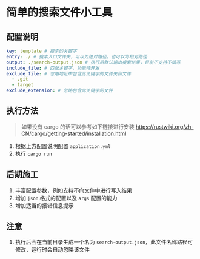 # 简单的搜索文件小工具

## 配置说明

```yml
key: template # 搜索的关键字
entry: ./ # 搜索入口文件夹，可以为绝对路径，也可以为相对路径
output: ./search-output.json # 执行后默认输出搜索结果，目前不支持不填写
include_file: # 匹配关键字，功能待开发
exclude_file: # 忽略地址中包含此关键字的文件夹和文件
  - .git
  - target
exclude_extension: # 忽略包含此关键字的文件
```

## 执行方法

> 如果没有 cargo 的话可以参考如下链接进行安装 <https://rustwiki.org/zh-CN/cargo/getting-started/installation.html>

1. 根据上方配置说明配置 `application.yml`
2. 执行 `cargo run`

## 后期施工

1. 丰富配置参数，例如支持不向文件中进行写入结果
2. 增加 `json` 格式的配置以及 `args` 配置的能力
3. 增加适当的报错信息提示

## 注意

1. 执行后会在当前目录生成一个名为 `search-output.json`，此文件名称路径可修改，运行时会自动忽略该文件
